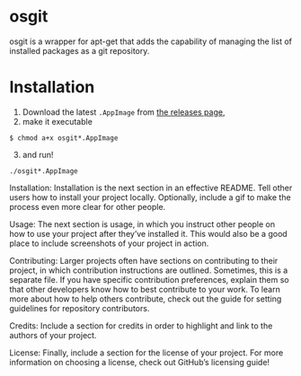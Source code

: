 # osgit

osgit is a wrapper for apt-get that adds the capability of managing the list of installed packages as a git repository.

# Installation

1. Download the latest `.AppImage` from [the releases page](https://github.com/cristianarbe/osgit/releases),
2. make it executable

```
$ chmod a+x osgit*.AppImage
```

3. and run!

```
./osgit*.AppImage
```

Installation: Installation is the next section in an effective README. Tell other users how to install your project locally. Optionally, include a gif to make the process even more clear for other people.

Usage: The next section is usage, in which you instruct other people on how to use your project after they’ve installed it. This would also be a good place to include screenshots of your project in action.

Contributing: Larger projects often have sections on contributing to their project, in which contribution instructions are outlined. Sometimes, this is a separate file. If you have specific contribution preferences, explain them so that other developers know how to best contribute to your work. To learn more about how to help others contribute, check out the guide for setting guidelines for repository contributors.

Credits: Include a section for credits in order to highlight and link to the authors of your project.

License: Finally, include a section for the license of your project. For more information on choosing a license, check out GitHub’s licensing guide!
